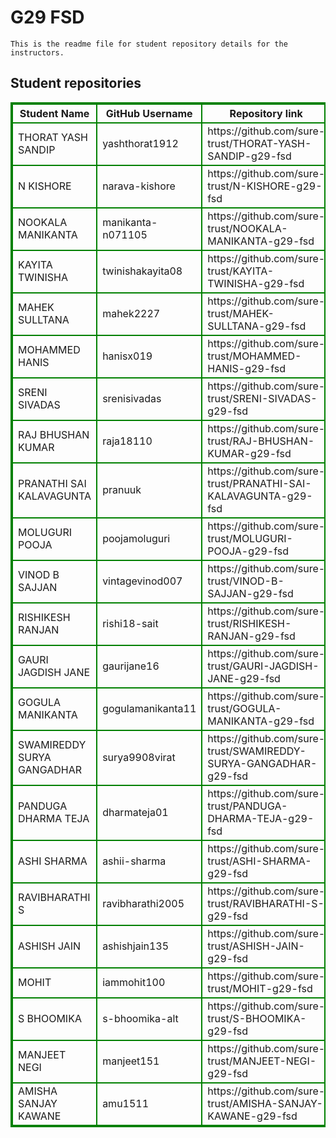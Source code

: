 # G29 FSD
    This is the readme file for student repository details for the instructors.
## Student repositories 
<table style="border : 2px solid green; width:100%;">
<tr >
<th style="border : 2px solid green;">Student Name</th>
<th style="border : 2px solid green;">GitHub Username</th>
<th style="border : 2px solid green;">Repository link</th>
</tr>
<tr style="border : 2px solid green;">
<td style="border : 2px solid green;">THORAT YASH SANDIP</td> 

<td style="border : 2px solid green;">yashthorat1912</td> 

<td style="border : 2px solid green;">https://github.com/sure-trust/THORAT-YASH-SANDIP-g29-fsd</td> 
</tr>

<tr style="border : 2px solid green;">
<td style="border : 2px solid green;">N KISHORE</td> 

<td style="border : 2px solid green;">narava-kishore</td> 

<td style="border : 2px solid green;">https://github.com/sure-trust/N-KISHORE-g29-fsd</td> 
</tr>

<tr style="border : 2px solid green;">
<td style="border : 2px solid green;">NOOKALA MANIKANTA</td> 

<td style="border : 2px solid green;">manikanta-n071105</td> 

<td style="border : 2px solid green;">https://github.com/sure-trust/NOOKALA-MANIKANTA-g29-fsd</td> 
</tr>

<tr style="border : 2px solid green;">
<td style="border : 2px solid green;">KAYITA TWINISHA</td> 

<td style="border : 2px solid green;">twinishakayita08</td> 

<td style="border : 2px solid green;">https://github.com/sure-trust/KAYITA-TWINISHA-g29-fsd</td> 
</tr>

<tr style="border : 2px solid green;">
<td style="border : 2px solid green;">MAHEK SULLTANA</td> 

<td style="border : 2px solid green;">mahek2227</td> 

<td style="border : 2px solid green;">https://github.com/sure-trust/MAHEK-SULLTANA-g29-fsd</td> 
</tr>

<tr style="border : 2px solid green;">
<td style="border : 2px solid green;">MOHAMMED HANIS</td> 

<td style="border : 2px solid green;">hanisx019</td> 

<td style="border : 2px solid green;">https://github.com/sure-trust/MOHAMMED-HANIS-g29-fsd</td> 
</tr>

<tr style="border : 2px solid green;">
<td style="border : 2px solid green;">SRENI SIVADAS</td> 

<td style="border : 2px solid green;">srenisivadas</td> 

<td style="border : 2px solid green;">https://github.com/sure-trust/SRENI-SIVADAS-g29-fsd</td> 
</tr>

<tr style="border : 2px solid green;">
<td style="border : 2px solid green;">RAJ BHUSHAN KUMAR</td> 

<td style="border : 2px solid green;">raja18110</td> 

<td style="border : 2px solid green;">https://github.com/sure-trust/RAJ-BHUSHAN-KUMAR-g29-fsd</td> 
</tr>

<tr style="border : 2px solid green;">
<td style="border : 2px solid green;">PRANATHI SAI KALAVAGUNTA</td> 

<td style="border : 2px solid green;">pranuuk</td> 

<td style="border : 2px solid green;">https://github.com/sure-trust/PRANATHI-SAI-KALAVAGUNTA-g29-fsd</td> 
</tr>

<tr style="border : 2px solid green;">
<td style="border : 2px solid green;">MOLUGURI POOJA</td> 

<td style="border : 2px solid green;">poojamoluguri</td> 

<td style="border : 2px solid green;">https://github.com/sure-trust/MOLUGURI-POOJA-g29-fsd</td> 
</tr>

<tr style="border : 2px solid green;">
<td style="border : 2px solid green;">VINOD B SAJJAN</td> 

<td style="border : 2px solid green;">vintagevinod007</td> 

<td style="border : 2px solid green;">https://github.com/sure-trust/VINOD-B-SAJJAN-g29-fsd</td> 
</tr>

<tr style="border : 2px solid green;">
<td style="border : 2px solid green;">RISHIKESH RANJAN</td> 

<td style="border : 2px solid green;">rishi18-sait</td> 

<td style="border : 2px solid green;">https://github.com/sure-trust/RISHIKESH-RANJAN-g29-fsd</td> 
</tr>

<tr style="border : 2px solid green;">
<td style="border : 2px solid green;">GAURI JAGDISH JANE</td> 

<td style="border : 2px solid green;">gaurijane16</td> 

<td style="border : 2px solid green;">https://github.com/sure-trust/GAURI-JAGDISH-JANE-g29-fsd</td> 
</tr>

<tr style="border : 2px solid green;">
<td style="border : 2px solid green;">GOGULA MANIKANTA</td> 

<td style="border : 2px solid green;">gogulamanikanta11</td> 

<td style="border : 2px solid green;">https://github.com/sure-trust/GOGULA-MANIKANTA-g29-fsd</td> 
</tr>

<tr style="border : 2px solid green;">
<td style="border : 2px solid green;">SWAMIREDDY SURYA GANGADHAR</td> 

<td style="border : 2px solid green;">surya9908virat</td> 

<td style="border : 2px solid green;">https://github.com/sure-trust/SWAMIREDDY-SURYA-GANGADHAR-g29-fsd</td> 
</tr>

<tr style="border : 2px solid green;">
<td style="border : 2px solid green;">PANDUGA DHARMA TEJA</td> 

<td style="border : 2px solid green;">dharmateja01</td> 

<td style="border : 2px solid green;">https://github.com/sure-trust/PANDUGA-DHARMA-TEJA-g29-fsd</td> 
</tr>

<tr style="border : 2px solid green;">
<td style="border : 2px solid green;">ASHI SHARMA</td> 

<td style="border : 2px solid green;">ashii-sharma</td> 

<td style="border : 2px solid green;">https://github.com/sure-trust/ASHI-SHARMA-g29-fsd</td> 
</tr>

<tr style="border : 2px solid green;">
<td style="border : 2px solid green;">RAVIBHARATHI S</td> 

<td style="border : 2px solid green;">ravibharathi2005</td> 

<td style="border : 2px solid green;">https://github.com/sure-trust/RAVIBHARATHI-S-g29-fsd</td> 
</tr>

<tr style="border : 2px solid green;">
<td style="border : 2px solid green;">ASHISH JAIN</td> 

<td style="border : 2px solid green;">ashishjain135</td> 

<td style="border : 2px solid green;">https://github.com/sure-trust/ASHISH-JAIN-g29-fsd</td> 
</tr>

<tr style="border : 2px solid green;">
<td style="border : 2px solid green;">MOHIT</td> 

<td style="border : 2px solid green;">iammohit100</td> 

<td style="border : 2px solid green;">https://github.com/sure-trust/MOHIT-g29-fsd</td> 
</tr>

<tr style="border : 2px solid green;">
<td style="border : 2px solid green;">S BHOOMIKA</td> 

<td style="border : 2px solid green;">s-bhoomika-alt</td> 

<td style="border : 2px solid green;">https://github.com/sure-trust/S-BHOOMIKA-g29-fsd</td> 
</tr>

<tr style="border : 2px solid green;">
<td style="border : 2px solid green;">MANJEET NEGI</td> 

<td style="border : 2px solid green;">manjeet151</td> 

<td style="border : 2px solid green;">https://github.com/sure-trust/MANJEET-NEGI-g29-fsd</td> 
</tr>

<tr style="border : 2px solid green;">
<td style="border : 2px solid green;">AMISHA SANJAY KAWANE</td> 

<td style="border : 2px solid green;">amu1511</td> 

<td style="border : 2px solid green;">https://github.com/sure-trust/AMISHA-SANJAY-KAWANE-g29-fsd</td> 
</tr>

